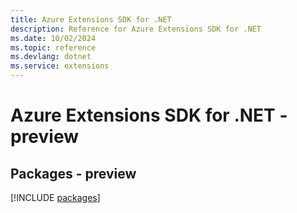 ```yaml
---
title: Azure Extensions SDK for .NET
description: Reference for Azure Extensions SDK for .NET
ms.date: 10/02/2024
ms.topic: reference
ms.devlang: dotnet
ms.service: extensions
---
```

# Azure Extensions SDK for .NET - preview
## Packages - preview
[!INCLUDE [packages](extensions-index.md)]